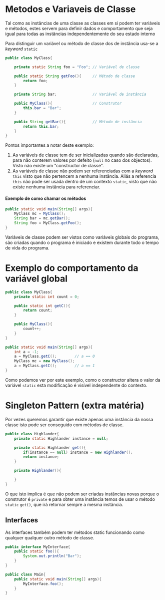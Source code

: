 # Metodos e Variaveis de Classe

Tal como as instâncias de uma classe as classes em si podem ter variáveis e
métodos, estes servem para definir dados e comportamento que seja igual para
todas as instâncias independentemente do seu estado interno

Para distinguir um variável ou método de classe dos de instância usa-se a
_keyword_ `static`

```Java
public class MyClass{

    private static String foo = "Foo"; // Variável de classe

    public static String getFoo(){     // Método de classe
        return foo;
    }

    private String bar;                // Variável de instância

    public MyClass(){                  // Construtor
        this.bar = "Bar";
    }

    public String getBar(){            // Método de instância
        return this.bar;
    }
}
```
Pontos importantes a notar deste exemplo:

1. As variáveis de classe tem de ser inicializadas quando são declaradas,
para não conterem valores por defeito (`null` no caso dos objectos). Visto
não existe um "constructor de classe".
2. As variáveis de classe não podem ser referenciadas com a _keyword_ `this`
visto que não pertencem a nenhuma instância. Aliás a referencia `this` não
pode ser usada dentro de um contexto `static`, visto que não existe nenhuma
instância para referenciar.

#### Exemplo de como chamar os métodos
```Java
public static void main(String[] args){
    MyClass mc = MyClass();
    String bar = mc.getBar();
    String foo = MyClass.getFoo();
}
```
Variáveis de classe podem ser vistos como variáveis globais do programa,
são criadas quando o programa é iniciado e existem durante todo o tempo
de vida do programa.

# Exemplo do comportamento da variável global
```Java
public class MyClass{
    private static int count = 0;

    public static int getC(){
        return count;
    }

    public MyClass(){
        count++;
    }
}
```
```Java
public static void main(String[] args){
    int a = -1;
    a = MyClass.getC();        // a == 0
    MyClass mc = new MyClass();
    a = MyClass.getC();        // a == 1
}
```
Como podemos ver por este exemplo, como o constructor altera o valor da
variável `static` esta modificação é visível independente do contexto.


# Singleton Pattern (extra matéria)
Por vezes queremos garantir que existe apenas uma instância da nossa classe
isto pode ser conseguido com métodos de classe.

```Java
public class Highlander{
    private static Highlander instance = null;

    private static Highlander get(){
        if(instance == null) instance = new Highlander();
        return instance;
    }

    private Highlander(){

    }
}
```
O que isto implica é que não podem ser criadas instâncias novas porque o
construtor é `private` e para obter uma instância temos de usar o método
`static` `get()`, que irá retornar sempre a mesma instância.

## Interfaces
As interfaces também podem ter métodos static funcionando como qualquer
qualquer outro método de classe.
```Java
public interface MyInterface{
    public static foo(){
        System.out.println("Bar");
    }
}
```
```Java
public class Main{
    public static void main(String[] args){
        MyInterface.foo();
    }
}
```
